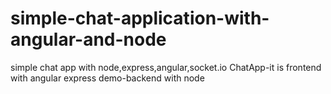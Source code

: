 # simple-chat-application-with-angular-and-node
simple chat app with node,express,angular,socket.io
ChatApp-it is frontend with angular
express demo-backend with node
